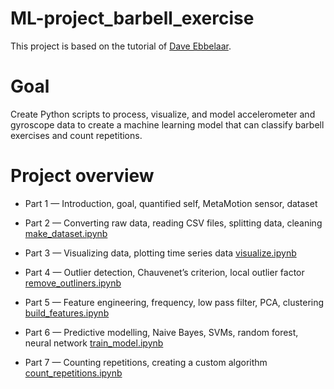 # ML-project_barbell_exercise

This project is based on the tutorial of [Dave Ebbelaar](https://youtube.com/playlist?list=PL-Y17yukoyy0sT2hoSQxn1TdV0J7-MX4K&si=z8SJ44VOSEUxseyR). 

# Goal 
Create Python scripts to process, visualize, and model accelerometer and gyroscope data to create a machine learning model that can classify barbell exercises and count repetitions.

# Project overview 
* Part 1 — Introduction, goal, quantified self, MetaMotion sensor, dataset

* Part 2 — Converting raw data, reading CSV files, splitting data, cleaning [make_dataset.ipynb](https://github.com/jhsu12/ML-project_barbell_exercise/blob/main/src/data/make_dataset.ipynb)

* Part 3 — Visualizing data, plotting time series data [visualize.ipynb](https://github.com/jhsu12/ML-project_barbell_exercise/blob/main/src/visualization/visualize.ipynb)

* Part 4 — Outlier detection, Chauvenet’s criterion, local outlier factor [remove_outliners.ipynb](https://github.com/jhsu12/ML-project_barbell_exercise/blob/main/src/features/remove_outliners.ipynb)

* Part 5 — Feature engineering, frequency, low pass filter, PCA, clustering [build_features.ipynb](https://github.com/jhsu12/ML-project_barbell_exercise/blob/main/src/features/build_features.ipynb)

* Part 6 — Predictive modelling, Naive Bayes, SVMs, random forest, neural network [train_model.ipynb](https://github.com/jhsu12/ML-project_barbell_exercise/blob/main/src/models/train_model.ipynb)

* Part 7 — Counting repetitions, creating a custom algorithm [count_repetitions.ipynb](https://github.com/jhsu12/ML-project_barbell_exercise/blob/main/src/features/count_repetitions.ipynb)